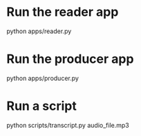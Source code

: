 # Run the reader app
python apps/reader.py

# Run the producer app
python apps/producer.py

# Run a script
python scripts/transcript.py audio_file.mp3